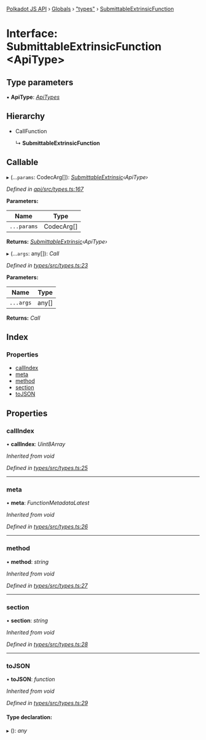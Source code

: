 [Polkadot JS API](../README.md) › [Globals](../globals.md) › ["types"](../modules/_types_.md) › [SubmittableExtrinsicFunction](_types_.submittableextrinsicfunction.md)

# Interface: SubmittableExtrinsicFunction <**ApiType**>

## Type parameters

▪ **ApiType**: *[ApiTypes](../modules/_types_.md#apitypes)*

## Hierarchy

* CallFunction

  ↳ **SubmittableExtrinsicFunction**

## Callable

▸ (...`params`: CodecArg[]): *[SubmittableExtrinsic](_submittable_types_.submittableextrinsic.md)‹ApiType›*

*Defined in [api/src/types.ts:167](https://github.com/polkadot-js/api/blob/906732bcdc/packages/api/src/types.ts#L167)*

**Parameters:**

Name | Type |
------ | ------ |
`...params` | CodecArg[] |

**Returns:** *[SubmittableExtrinsic](_submittable_types_.submittableextrinsic.md)‹ApiType›*

▸ (...`args`: any[]): *Call*

*Defined in [types/src/types.ts:23](https://github.com/polkadot-js/api/blob/906732bcdc/packages/types/src/types.ts#L23)*

**Parameters:**

Name | Type |
------ | ------ |
`...args` | any[] |

**Returns:** *Call*

## Index

### Properties

* [callIndex](_types_.submittableextrinsicfunction.md#callindex)
* [meta](_types_.submittableextrinsicfunction.md#meta)
* [method](_types_.submittableextrinsicfunction.md#method)
* [section](_types_.submittableextrinsicfunction.md#section)
* [toJSON](_types_.submittableextrinsicfunction.md#tojson)

## Properties

###  callIndex

• **callIndex**: *Uint8Array*

*Inherited from void*

*Defined in [types/src/types.ts:25](https://github.com/polkadot-js/api/blob/906732bcdc/packages/types/src/types.ts#L25)*

___

###  meta

• **meta**: *FunctionMetadataLatest*

*Inherited from void*

*Defined in [types/src/types.ts:26](https://github.com/polkadot-js/api/blob/906732bcdc/packages/types/src/types.ts#L26)*

___

###  method

• **method**: *string*

*Inherited from void*

*Defined in [types/src/types.ts:27](https://github.com/polkadot-js/api/blob/906732bcdc/packages/types/src/types.ts#L27)*

___

###  section

• **section**: *string*

*Inherited from void*

*Defined in [types/src/types.ts:28](https://github.com/polkadot-js/api/blob/906732bcdc/packages/types/src/types.ts#L28)*

___

###  toJSON

• **toJSON**: *function*

*Inherited from void*

*Defined in [types/src/types.ts:29](https://github.com/polkadot-js/api/blob/906732bcdc/packages/types/src/types.ts#L29)*

#### Type declaration:

▸ (): *any*
